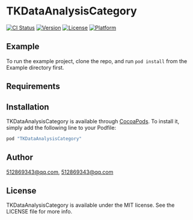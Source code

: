 # TKDataAnalysisCategory

[![CI Status](http://img.shields.io/travis/512869343@qq.com/TKDataAnalysisCategory.svg?style=flat)](https://travis-ci.org/512869343@qq.com/TKDataAnalysisCategory)
[![Version](https://img.shields.io/cocoapods/v/TKDataAnalysisCategory.svg?style=flat)](http://cocoapods.org/pods/TKDataAnalysisCategory)
[![License](https://img.shields.io/cocoapods/l/TKDataAnalysisCategory.svg?style=flat)](http://cocoapods.org/pods/TKDataAnalysisCategory)
[![Platform](https://img.shields.io/cocoapods/p/TKDataAnalysisCategory.svg?style=flat)](http://cocoapods.org/pods/TKDataAnalysisCategory)

## Example

To run the example project, clone the repo, and run `pod install` from the Example directory first.

## Requirements

## Installation

TKDataAnalysisCategory is available through [CocoaPods](http://cocoapods.org). To install
it, simply add the following line to your Podfile:

```ruby
pod "TKDataAnalysisCategory"
```

## Author

512869343@qq.com, 512869343@qq.com

## License

TKDataAnalysisCategory is available under the MIT license. See the LICENSE file for more info.
